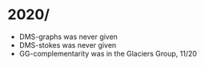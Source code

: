 # 2020/

  * DMS-graphs was never given
  * DMS-stokes was never given
  * GG-complementarity was in the Glaciers Group, 11/20